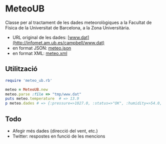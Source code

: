 MeteoUB
=======
Classe per al tractament de les dades meteorològiques a la Facultat de Física de la Universitat de Barcelona, a la Zona Universitària.

* URL original de les dades: [www.dat](http://infomet.am.ub.es/campbell/www.dat)
* en format JSON: [meteo.json](http://ulisses.fis.ub.edu:8001/services/meteo/meteo.json)
* en format XML: [meteo.xml](http://ulisses.fis.ub.edu:8001/services/meteo/meteo.xml)

Utilització
-----------

```ruby
require 'meteo_ub.rb'

meteo = MeteoUB.new
meteo.parse :file => "tmp/www.dat"
puts meteo.temperature	# => 13.9
p meteo.dades # => {:pressure=>1027.0, :status=>"OK", :humidity=>54.0, :temperature=>14.2, :sunrise=>#<DateTime: 1768265861/720,0,2299161>, :wind_speed=>4.4, :sunset=>#<DateTime: 707306453/288,0,2299161>, :plou=>false, :datetime=>#<DateTime: 117884401/48,0,2299161>}

```

Todo
----
* Afegir més dades (direcció del vent, etc.)
* Twitter: respostes en funció de les mencions